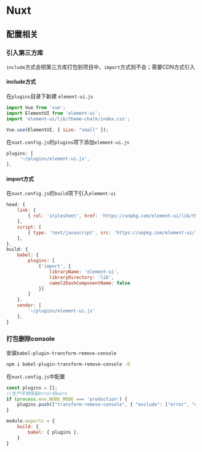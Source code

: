 # Nuxt

## 配置相关

### 引入第三方库
`include`方式会把第三方库打包到项目中，`import`方式则不会；需要CDN方式引入

#### include方式
在`plugins`目录下新建 `element-ui.js`

```js
import Vue from 'vue';
import ElementUI from 'element-ui';
import 'element-ui/lib/theme-chalk/index.css';

Vue.use(ElementUI, { size: "small" });
```

在`nuxt.config.js`的`plugins`项下添加`element-ui.js`

```js
plugins: [
     '~/plugins/element-ui.js',
],
```

#### import方式
在`nuxt.config.js`的`build`项下引入`element-ui`

```js
head: {
    link: [
        { rel: 'stylesheet', href: 'https://unpkg.com/element-ui/lib/theme-chalk/index.css' },
    ],
    script: [
        { type: 'text/javascript', src: 'https://unpkg.com/element-ui/lib/index.js' }
    ],
},
build: {
    babel: {
        plugins: [
            ['import', {
                libraryName: 'element-ui',
                libraryDirectory: 'lib',
                camel2DashComponentName: false
            }]
        ]
    },
    vendor: [
        '~/plugins/element-ui.js'
    ],
}
```

### 打包删除console
安装`babel-plugin-transform-remove-console`

```sh
npm i babel-plugin-transform-remove-console -D
```

在`nuxt.config.js`中配置

```js
const plugins = [];
//生产环境保留error和warn
if (process.env.NODE_MODE === 'production') {
    plugins.push(["transform-remove-console", { "exclude": ["error", "warn"] }]);
}

module.exports = {
    build: {
        babel: { plugins },
    }
}
```
